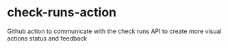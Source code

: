 # check-runs-action
Github action to communicate with the check runs API to create more visual actions status and feedback
